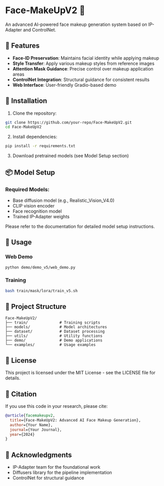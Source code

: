 # Face-MakeUpV2 🎨

An advanced AI-powered face makeup generation system based on IP-Adapter and ControlNet.

## 🌟 Features

- **Face-ID Preservation**: Maintains facial identity while applying makeup
- **Style Transfer**: Apply various makeup styles from reference images
- **Attention Mask Guidance**: Precise control over makeup application areas
- **ControlNet Integration**: Structural guidance for consistent results
- **Web Interface**: User-friendly Gradio-based demo

## 🚀 Installation

1. Clone the repository:
```bash
git clone https://github.com/your-repo/Face-MakeUpV2.git
cd Face-MakeUpV2
```

2. Install dependencies:
```bash
pip install -r requirements.txt
```

3. Download pretrained models (see Model Setup section)

## 📦 Model Setup

### Required Models:
- Base diffusion model (e.g., Realistic_Vision_V4.0)
- CLIP vision encoder
- Face recognition model
- Trained IP-Adapter weights

Please refer to the documentation for detailed model setup instructions.

## 🎯 Usage

### Web Demo
```bash
python demo/demo_v5/web_demo.py
```

### Training
```bash
bash train/mask/lora/train_v5.sh
```

## 📁 Project Structure

```
Face-MakeUpV2/
├── train/              # Training scripts
├── models/             # Model architectures
├── dataset/            # Dataset processing
├── utils/              # Utility functions
├── demo/               # Demo applications
└── examples/           # Usage examples
```

## 📄 License

This project is licensed under the MIT License - see the LICENSE file for details.

## 🤝 Citation

If you use this code in your research, please cite:

```bibtex
@article{facemakeupv2,
  title={Face-MakeUpV2: Advanced AI Face Makeup Generation},
  author={Your Name},
  journal={Your Journal},
  year={2024}
}
```

## 🙏 Acknowledgments

- IP-Adapter team for the foundational work
- Diffusers library for the pipeline implementation
- ControlNet for structural guidance
